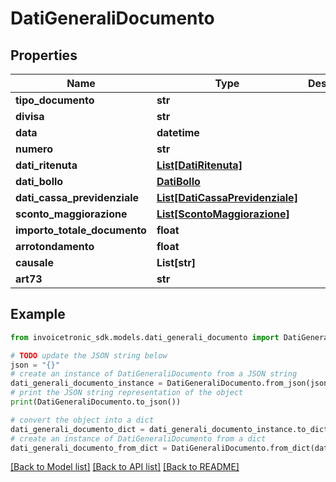 # DatiGeneraliDocumento


## Properties

Name | Type | Description | Notes
------------ | ------------- | ------------- | -------------
**tipo_documento** | **str** |  | [optional] 
**divisa** | **str** |  | [optional] 
**data** | **datetime** |  | [optional] 
**numero** | **str** |  | [optional] 
**dati_ritenuta** | [**List[DatiRitenuta]**](DatiRitenuta.md) |  | [optional] 
**dati_bollo** | [**DatiBollo**](DatiBollo.md) |  | [optional] 
**dati_cassa_previdenziale** | [**List[DatiCassaPrevidenziale]**](DatiCassaPrevidenziale.md) |  | [optional] 
**sconto_maggiorazione** | [**List[ScontoMaggiorazione]**](ScontoMaggiorazione.md) |  | [optional] 
**importo_totale_documento** | **float** |  | [optional] 
**arrotondamento** | **float** |  | [optional] 
**causale** | **List[str]** |  | [optional] 
**art73** | **str** |  | [optional] 

## Example

```python
from invoicetronic_sdk.models.dati_generali_documento import DatiGeneraliDocumento

# TODO update the JSON string below
json = "{}"
# create an instance of DatiGeneraliDocumento from a JSON string
dati_generali_documento_instance = DatiGeneraliDocumento.from_json(json)
# print the JSON string representation of the object
print(DatiGeneraliDocumento.to_json())

# convert the object into a dict
dati_generali_documento_dict = dati_generali_documento_instance.to_dict()
# create an instance of DatiGeneraliDocumento from a dict
dati_generali_documento_from_dict = DatiGeneraliDocumento.from_dict(dati_generali_documento_dict)
```
[[Back to Model list]](../README.md#documentation-for-models) [[Back to API list]](../README.md#documentation-for-api-endpoints) [[Back to README]](../README.md)


